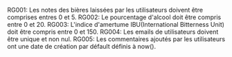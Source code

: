 RG001: Les notes des bières laissées par les utilisateurs doivent être comprises entres 0 et 5.
RG002: Le pourcentage d'alcool doit être compris entre 0 et 20.
RG003: L'indice d'amertume IBU(International Bitterness Unit) doit être compris entre 0 et 150.
RG004: Les emails de utilisateurs doivent être unique et non nul.
RG005: Les commentaires ajoutés par les utilisateurs ont une date de création par défault définis à now().
